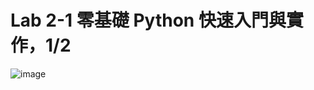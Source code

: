 # Lab 2-1 零基礎 Python 快速入門與實作，1/2

![image](https://user-images.githubusercontent.com/100061545/156912029-e1d58a4d-5988-4bfc-b1b5-c1f2861fc7f0.png)

